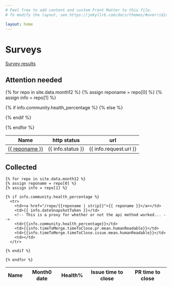 ```yaml
---
# Feel free to add content and custom Front Matter to this file.
# To modify the layout, see https://jekyllrb.com/docs/themes/#overriding-theme-defaults

layout: home
---
```


# Surveys

[Survey results](/surveys)

## Attention needed

<table>
<thead>
<tr>
<th>Name </th>
<th>http status</th>
<th>url</th>

</tr>
</thead>

  {% for repo in site.data.month12 %}
  {% assign reponame = repo[0] %}
  {% assign info = repo[1] %}

  {% if info.community.health_percentage %}
  {% else %}
  <tr>
    <td><a href="/repo/{{reponame | strip}}">{{ reponame }}</a></td>
    <td>{{ info.status }}</td>
    <td>{{ info.request.url }}</td>
  </tr>
  {% endif %}

  {% endfor %}

</table>

## Collected

  <table>
  <thead>
  <tr>
  <th>Name </th>
  <th>Month0 date</th>
  <th>Health%</th>
  <th>Issue time to close</th>
  <th>PR time to close</th>
  </tr>
  </thead>

    {% for repo in site.data.month12 %}
    {% assign reponame = repo[0] %}
    {% assign info = repo[1] %}

    {% if info.community.health_percentage %}
      <tr>
        <td><a href="/repo/{{reponame | strip}}">{{ reponame }}</a></td>
        <td>{{ info.dateSnapshotTaken }}</td>
        <!-- This is a proxy for whether or not the api method worked... -->
        <td>{{info.community.health_percentage}}</td>
        <td>{{info.timeToMerge.timeToClose.pr.mean.humanReadable}}</td>
        <td>{{info.timeToMerge.timeToClose.issue.mean.humanReadable}}</td>
        <td></td>
      </tr>

    {% endif %}

    {% endfor %}

  </table>
